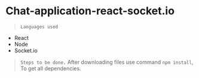 # Chat-application-react-socket.io

> ```Languages used```
* React
* Node
* Socket.io

> ```Steps to be done.```
  After downloading files use command `npm install`, To get all dependencies. 
